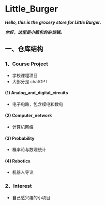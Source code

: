 Little_Burger
========

***Hello, this is the grocery store for Little Burger.***

***你好，这里是小憨包的杂货铺。***

## 一、仓库结构
### 1、Course Project
* 学校课程项目
* 大部分是 chatGPT
#### (1) Analog_and_digital_circuits
* 电子电路，包含模电和数电
#### (2) Computer_network
* 计算机网络
#### (3) Probability
* 概率论与数理统计
#### (4) Robotics
* 机器人导论

### 2、Interest
* 自己感兴趣的小项目



